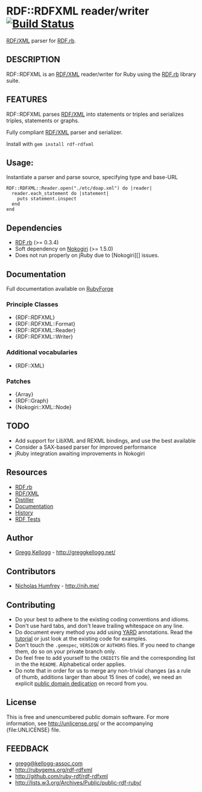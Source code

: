 # RDF::RDFXML reader/writer  [![Build Status](https://secure.travis-ci.org/ruby-rdf/rdf-rdfxml.png?branch=master)](http://travis-ci.org/ruby-rdf/rdf-rdfxml)

[RDF/XML][RDF/XML] parser for [RDF.rb][RDF.rb].

## DESCRIPTION

RDF::RDFXML is an [RDF/XML][RDF/XML] reader/writer for Ruby using the [RDF.rb][RDF.rb] library suite.

## FEATURES
RDF::RDFXML parses [RDF/XML][RDF/XML] into statements or triples and serializes triples, statements or graphs.

Fully compliant [RDF/XML][RDF/XML] parser and serializer.

Install with `gem install rdf-rdfxml`

## Usage:
Instantiate a parser and parse source, specifying type and base-URL

    RDF::RDFXML::Reader.open("./etc/doap.xml") do |reader|
      reader.each_statement do |statement|
        puts statement.inspect
      end
    end

## Dependencies
* [RDF.rb](http://rubygems.org/gems/rdf) (>= 0.3.4)
* Soft dependency on [Nokogiri](http://rubygems.org/gems/nokogiri) (>= 1.5.0)
* Does not run properly on jRuby due to [Nokogiri][] issues.

## Documentation
Full documentation available on [RubyForge](http://rubydoc.info/github/ruby-rdf/rdf-rdfxml/master/frames)

### Principle Classes
* {RDF::RDFXML}
* {RDF::RDFXML::Format}
* {RDF::RDFXML::Reader}
* {RDF::RDFXML::Writer}

### Additional vocabularies
* {RDF::XML}

### Patches
* {Array}
* {RDF::Graph}
* {Nokogiri::XML::Node}

## TODO
* Add support for LibXML and REXML bindings, and use the best available
* Consider a SAX-based parser for improved performance
* jRuby integration awaiting improvements in Nokogiri

## Resources
* [RDF.rb][RDF.rb]
* [RDF/XML][RDF/XML]
* [Distiller](http://distiller.kellogg-assoc)
* [Documentation](http://rubygems.org/gems/rdf-rdfxml)
* [History](file:file.History.html)
* [RDF Tests](http://www.w3.org/2000/10/rdf-tests/rdfcore/allTestCases.html)

## Author
* [Gregg Kellogg](http://github.com/gkellogg) - <http://greggkellogg.net/>

## Contributors
* [Nicholas Humfrey](http://github.com/njh) - <http://njh.me/>

## Contributing

* Do your best to adhere to the existing coding conventions and idioms.
* Don't use hard tabs, and don't leave trailing whitespace on any line.
* Do document every method you add using [YARD][] annotations. Read the
  [tutorial][YARD-GS] or just look at the existing code for examples.
* Don't touch the `.gemspec`, `VERSION` or `AUTHORS` files. If you need to
  change them, do so on your private branch only.
* Do feel free to add yourself to the `CREDITS` file and the corresponding
  list in the the `README`. Alphabetical order applies.
* Do note that in order for us to merge any non-trivial changes (as a rule
  of thumb, additions larger than about 15 lines of code), we need an
  explicit [public domain dedication][PDD] on record from you.

## License

This is free and unencumbered public domain software. For more information,
see <http://unlicense.org/> or the accompanying {file:UNLICENSE} file.

## FEEDBACK

* gregg@kellogg-assoc.com
* <http://rubygems.org/rdf-rdfxml>
* <http://github.com/ruby-rdf/rdf-rdfxml>
* <http://lists.w3.org/Archives/Public/public-rdf-ruby/>

[RDF.rb]:   http://rubygems.org/gems/rdf
[RDF/XML]:  http://www.w3.org/TR/REC-rdf-syntax/  "RDF/XML Syntax Specification"
[YARD]:     http://yardoc.org/
[YARD-GS]:  http://rubydoc.info/docs/yard/file/docs/GettingStarted.md
[PDD]:      http://lists.w3.org/Archives/Public/public-rdf-ruby/2010May/0013.html

